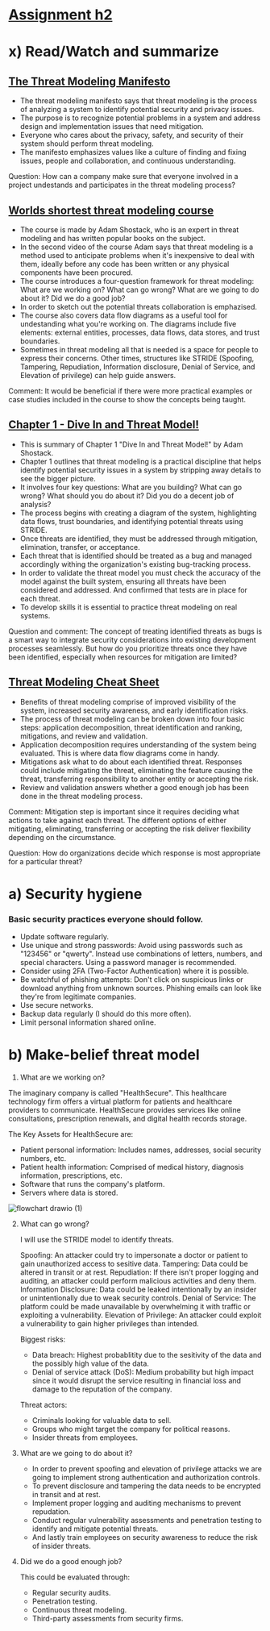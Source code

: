 # [Assignment h2](https://terokarvinen.com/2024/information-security-2024-spring/#h2-should-tero-wear-a-helmet)  

# x) Read/Watch and summarize

## [The Threat Modeling Manifesto](https://www.threatmodelingmanifesto.org/)

- The threat modeling manifesto says that threat modeling is the process of analyzing a system to identify potential security and privacy issues.
- The purpose is to recognize potential problems in a system and address design and implementation issues that need mitigation.
- Everyone who cares about the privacy, safety, and security of their system should perform threat modeling.
- The manifesto emphasizes values like a culture of finding and fixing issues, people and collaboration, and continuous understanding.

Question: How can a company make sure that everyone involved in a project undestands and participates in the threat modeling process?

## [Worlds shortest threat modeling course](https://www.youtube.com/playlist?list=PLCVhBqLDKoOOZqKt74QI4pbDUnXSQo0nf)

- The course is made by Adam Shostack, who is an expert in threat modeling and has written popular books on the subject.
- In the second video of the course Adam says that threat modeling is a method used to anticipate problems when it's inexpensive to deal with them, ideally before any code has been written or any physical components have been procured.
- The course introduces a four-question framework for threat modeling: What are we working on? What can go wrong? What are we going to do about it? Did we do a good job?
- In order to sketch out the potential threats collaboration is emphazised.
- The course also covers data flow diagrams as a useful tool for undestanding what you're working on. The diagrams include five elements: external entities, processes, data flows, data stores, and trust boundaries.
- Sometimes in threat modeling all that is needed is a space for people to express their concerns. Other times, structures like STRIDE (Spoofing, Tampering, Repudiation, Information disclosure, Denial of Service, and Elevation of privilege) can help guide answers.

Comment: It would be beneficial if there were more practical examples or case studies included in the course to show the concepts being taught.


## [Chapter 1 - Dive In and Threat Model!](https://learning.oreilly.com/library/view/threat-modeling-designing/9781118810057/9781118810057c01.xhtml#c1)

- This is summary of Chapter 1 "Dive In and Threat Model!" by Adam Shostack.
- Chapter 1 outlines that threat modeling is a practical discipline that helps identify potential security issues in a system by stripping away details to see the bigger picture.
- It involves four key questions: What are you building? What can go wrong? What should you do about it? Did you do a decent job of analysis?
- The process begins with creating a diagram of the system, highlighting data flows, trust boundaries, and identifying potential threats using STRIDE.
- Once threats are identified, they must be addressed through mitigation, elimination, transfer, or acceptance.
- Each threat that is identified should be treated as a bug and managed accordingly withing the organization's existing bug-tracking process.
- In order to validate the threat model you must check the accuracy of the model against the built system, ensuring all threats have been considered and addressed. And confirmed that tests are in place for each threat.
- To develop skills it is essential to practice threat modeling on real systems.

Question and comment: The concept of treating identified threats as bugs is a smart way to integrate security considerations into existing development processes seamlessly. But how do you prioritize threats once they have been identified, especially when resources for mitigation are limited?

## [Threat Modeling Cheat Sheet](https://cheatsheetseries.owasp.org/cheatsheets/Threat_Modeling_Cheat_Sheet.html)

- Benefits of threat modeling comprise of improved visibility of the system, increased security awareness, and early identification risks.
- The process of threat modeling can be broken down into four basic steps: application decomposition, threat identification and ranking, mitigations, and review and validation.
- Application decomposition requires understanding of the system being evaluated. This is where data flow diagrams come in handy.
- Mitigations ask what to do about each identified threat. Responses could include mitigating the threat, eliminating the feature causing the threat, transferring responsibility to another entity or accepting the risk.
- Review and validation answers whether a good enough job has been done in the threat modeling process.

Comment: Mitigation step is important since it requires deciding what actions to take against each threat. The different options of either mitigating, eliminating, transferring or accepting the risk deliver flexibility depending on the circumstance.
  
  Question: How do organizations decide which response is most appropriate for a particular threat?


# a) Security hygiene

### Basic security practices everyone should follow. 

- Update software regularly.
- Use unique and strong passwords: Avoid using passwords such as "123456" or "qwerty". Instead use combinations of letters, numbers, and special characters. Using a password manager is recommended.
- Consider using 2FA (Two-Factor Authentication) where it is possible.
- Be watchful of phishing attempts: Don't click on suspicious links or download anything from unknown sources. Phishing emails can look like they're from legitimate companies.
- Use secure networks.
- Backup data regularly (I should do this more often).
- Limit personal information shared online.


# b) Make-belief threat model

1) What are we working on?

  The imaginary company is called "HealthSecure". This healthcare technology firm offers a virtual platform for patients and healthcare providers to communicate. HealthSecure provides services like online consultations, prescription renewals, and digital health records storage. 

  The Key Assets for HealthSecure are:
  - Patient personal information: Includes names, addresses, social security numbers, etc.
  - Patient health information: Comprised of medical history, diagnosis information, prescriptions, etc.
  - Software that runs the company's platform.
  - Servers where data is stored.

![flowchart drawio (1)](https://github.com/roopeti/infosec_2024/assets/113911074/ee0ba973-d6ac-4e84-9602-b8360647ab2e)

2) What can go wrong?

   I will use the STRIDE model to identify threats.

   Spoofing: An attacker could try to impersonate a doctor or patient to gain unauthorized access to sesitive data.
   Tampering: Data could be altered in transit or at rest.
   Repudiation: If there isn't proper logging and auditing, an attacker could perform malicious activities and deny them.
   Information Disclosure: Data could be leaked intentionally by an insider or unintentionally due to weak security controls.
   Denial of Service: The platform could be made unavailable by overwhelming it with traffic or exploiting a vulnerability.
   Elevation of Privilege: An attacker could exploit a vulnerability to gain higher privileges than intended.

   Biggest risks:
   - Data breach: Highest probablitity due to the sesitivity of the data and the possibly high value of the data.
   - Denial of service attack (DoS): Medium probability but high impact since it would disrupt the service resulting in financial loss and damage to the reputation of the company.
  
   Threat actors:
   - Criminals looking for valuable data to sell.
   - Groups who might target the company for political reasons.
   - Insider threats from employees.

3) What are we going to do about it?

   - In order to prevent spoofing and elevation of privilege attacks we are going to implement strong authentication and authorization controls.
   - To prevent disclosure and tampering the data needs to be encrypted in transit and at rest.
   - Implement proper logging and auditing mechanisms to prevent repudation.
   - Conduct regular vulnerability assessments and penetration testing to identify and mitigate potential threats.
   - And lastly train employees on security awareness to reduce the risk of insider threats.
  
4) Did we do a good enough job?

   This could be evaluated through:
   - Regular security audits.
   - Penetration testing.
   - Continuous threat modeling.
   - Third-party assessments from security firms.

